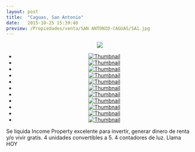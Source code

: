 ```yaml
---
layout: post
title:  "Caguas, San Antonio"
date:   2015-10-25 15:39:40
preview: /Propiedades/venta/SAN ANTONIO-CAGUAS/SA1.jpg
---
```


<center>
	<div class="mainImg">
		<img src="/Edweb/Propiedades/venta/SAN ANTONIO-CAGUAS/SA1.jpg" class="custom">
	</div>
	<!--aqui comienza las fotos pequeñas -->
	<ul class="thumbnails">
	  <li>
	    <a href="/Edweb/Propiedades/venta/SAN ANTONIO-CAGUAS/SA1.jpg">
	      <img class="tumbnails" src="/Edweb/Propiedades/venta/SAN ANTONIO-CAGUAS/SA1.jpg" alt="Thumbnail">
	    </a>
	  </li>
	  <li>
	    <a href="/Edweb/Propiedades/venta/SAN ANTONIO-CAGUAS/SA2.jpg">
	      <img class="tumbnails" src="/Edweb/Propiedades/venta/SAN ANTONIO-CAGUAS/SA1.jpg" alt="Thumbnail">
	    </a>
	  </li>
	  <li>
	    <a href="/Edweb/Propiedades/venta/SAN ANTONIO-CAGUAS/SA3.jpg">
	      <img class="tumbnails" src="/Edweb/Propiedades/venta/SAN ANTONIO-CAGUAS/SA3.jpg" alt="Thumbnail">
	    </a>
	  </li>
	  <li>
	    <a href="/Edweb/Propiedades/venta/SAN ANTONIO-CAGUAS/SA4.jpg">
	      <img class="tumbnails" src="/Edweb/Propiedades/venta/SAN ANTONIO-CAGUAS/SA4.jpg" alt="Thumbnail">
	    </a>
	  </li>
	  <li>
	    <a href="/Edweb/Propiedades/venta/SAN ANTONIO-CAGUAS/SA5.jpg">
	      <img class="tumbnails" src="/Edweb/Propiedades/venta/SAN ANTONIO-CAGUAS/SA5.jpg" alt="Thumbnail">
	    </a>
	  </li>
	  <li>
	    <a href="/Edweb/Propiedades/venta/SAN ANTONIO-CAGUAS/SA6.jpg">
	      <img class="tumbnails" src="/Edweb/Propiedades/venta/SAN ANTONIO-CAGUAS/SA6.jpg" alt="Thumbnail">
	    </a>
	  </li>
	  <li>
	    <a href="/Edweb/Propiedades/venta/SAN ANTONIO-CAGUAS/IMG_4227.JPG">
	      <img class="tumbnails" src="/Edweb/Propiedades/venta/SAN ANTONIO-CAGUAS/IMG_4227.JPG" alt="Thumbnail">
	    </a>
	  </li>
	  <li>
	    <a href="/Edweb/Propiedades/venta/SAN ANTONIO-CAGUAS/IMG_4229.JPG">
	      <img class="tumbnails" src="/Edweb/Propiedades/venta/SAN ANTONIO-CAGUAS/IMG_4229.JPG" alt="Thumbnail">
	    </a>
	  </li>
	  <li>
	    <a href="/Edweb/Propiedades/venta/SAN ANTONIO-CAGUAS/IMG_4232.JPG">
	      <img class="tumbnails" src="/Edweb/Propiedades/venta/SAN ANTONIO-CAGUAS/IMG_4232.JPG" alt="Thumbnail">
	    </a>
	  </li>
	  <li>
	    <a href="/Edweb/Propiedades/venta/SAN ANTONIO-CAGUAS/IMG_4233.JPG">
	      <img class="tumbnails" src="/Edweb/Propiedades/venta/SAN ANTONIO-CAGUAS/IMG_4233.JPG" alt="Thumbnail">
	    </a>
	  </li>
	  <li>
	    <a href="/Edweb/Propiedades/venta/SAN ANTONIO-CAGUAS/IMG_4247.JPG">
	      <img class="tumbnails" src="/Edweb/Propiedades/venta/SAN ANTONIO-CAGUAS/IMG_4247.JPG" alt="Thumbnail">
	    </a>
	  </li>
	</ul>
	<script src="https://ajax.googleapis.com/ajax/libs/jquery/1.9.1/jquery.min.js"></script>
	<script type="text/javascript" src="/Edweb/js/jquery.simpleGal.js"></script>
	<script>
		$(document).ready(function () {
			$('.thumbnails').simpleGal({
				mainImage: '.custom'
			});
		});
	</script>
</center>

Se liquida Income Property excelente para invertir, generar dinero de renta y/o vivir gratis. 4 unidades convertibles a 5. 4 contadores de luz. Llama HOY
